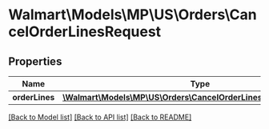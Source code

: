 # Walmart\Models\MP\US\Orders\CancelOrderLinesRequest

## Properties

Name | Type | Description | Notes
------------ | ------------- | ------------- | -------------
**orderLines** | [**\Walmart\Models\MP\US\Orders\CancelOrderLinesRequestOrderLines**](CancelOrderLinesRequestOrderLines.md) |  |


[[Back to Model list]](./) [[Back to API list]](../../../../../README.md#supported-apis) [[Back to README]](../../../../../README.md)
